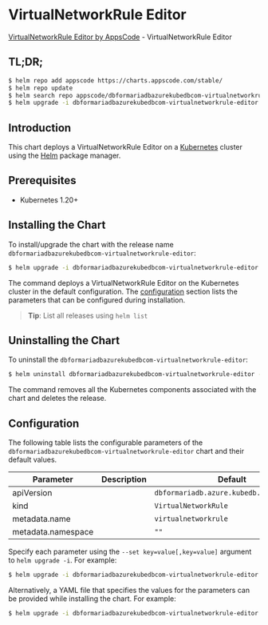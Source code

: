 # VirtualNetworkRule Editor

[VirtualNetworkRule Editor by AppsCode](https://appscode.com) - VirtualNetworkRule Editor

## TL;DR;

```bash
$ helm repo add appscode https://charts.appscode.com/stable/
$ helm repo update
$ helm search repo appscode/dbformariadbazurekubedbcom-virtualnetworkrule-editor --version=v0.14.0
$ helm upgrade -i dbformariadbazurekubedbcom-virtualnetworkrule-editor appscode/dbformariadbazurekubedbcom-virtualnetworkrule-editor -n default --create-namespace --version=v0.14.0
```

## Introduction

This chart deploys a VirtualNetworkRule Editor on a [Kubernetes](http://kubernetes.io) cluster using the [Helm](https://helm.sh) package manager.

## Prerequisites

- Kubernetes 1.20+

## Installing the Chart

To install/upgrade the chart with the release name `dbformariadbazurekubedbcom-virtualnetworkrule-editor`:

```bash
$ helm upgrade -i dbformariadbazurekubedbcom-virtualnetworkrule-editor appscode/dbformariadbazurekubedbcom-virtualnetworkrule-editor -n default --create-namespace --version=v0.14.0
```

The command deploys a VirtualNetworkRule Editor on the Kubernetes cluster in the default configuration. The [configuration](#configuration) section lists the parameters that can be configured during installation.

> **Tip**: List all releases using `helm list`

## Uninstalling the Chart

To uninstall the `dbformariadbazurekubedbcom-virtualnetworkrule-editor`:

```bash
$ helm uninstall dbformariadbazurekubedbcom-virtualnetworkrule-editor -n default
```

The command removes all the Kubernetes components associated with the chart and deletes the release.

## Configuration

The following table lists the configurable parameters of the `dbformariadbazurekubedbcom-virtualnetworkrule-editor` chart and their default values.

|     Parameter      | Description |                       Default                       |
|--------------------|-------------|-----------------------------------------------------|
| apiVersion         |             | <code>dbformariadb.azure.kubedb.com/v1alpha1</code> |
| kind               |             | <code>VirtualNetworkRule</code>                     |
| metadata.name      |             | <code>virtualnetworkrule</code>                     |
| metadata.namespace |             | <code>""</code>                                     |


Specify each parameter using the `--set key=value[,key=value]` argument to `helm upgrade -i`. For example:

```bash
$ helm upgrade -i dbformariadbazurekubedbcom-virtualnetworkrule-editor appscode/dbformariadbazurekubedbcom-virtualnetworkrule-editor -n default --create-namespace --version=v0.14.0 --set apiVersion=dbformariadb.azure.kubedb.com/v1alpha1
```

Alternatively, a YAML file that specifies the values for the parameters can be provided while
installing the chart. For example:

```bash
$ helm upgrade -i dbformariadbazurekubedbcom-virtualnetworkrule-editor appscode/dbformariadbazurekubedbcom-virtualnetworkrule-editor -n default --create-namespace --version=v0.14.0 --values values.yaml
```
